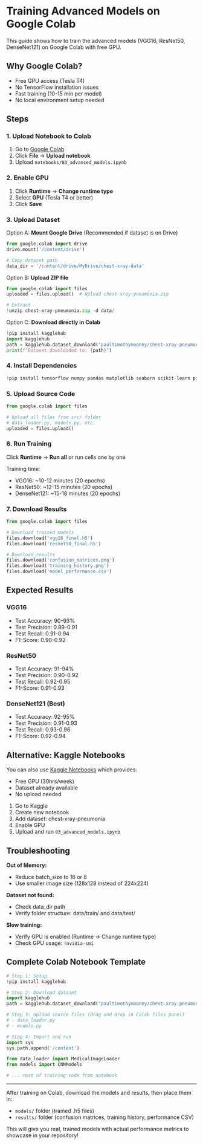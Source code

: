 # Training Advanced Models on Google Colab

This guide shows how to train the advanced models (VGG16, ResNet50, DenseNet121) on Google Colab with free GPU.

## Why Google Colab?

- Free GPU access (Tesla T4)
- No TensorFlow installation issues
- Fast training (10-15 min per model)
- No local environment setup needed

## Steps

### 1. Upload Notebook to Colab

1. Go to [Google Colab](https://colab.research.google.com/)
2. Click **File** → **Upload notebook**
3. Upload `notebooks/03_advanced_models.ipynb`

### 2. Enable GPU

1. Click **Runtime** → **Change runtime type**
2. Select **GPU** (Tesla T4 or better)
3. Click **Save**

### 3. Upload Dataset

Option A: **Mount Google Drive** (Recommended if dataset is on Drive)
```python
from google.colab import drive
drive.mount('/content/drive')

# Copy dataset path
data_dir = '/content/drive/MyDrive/chest-xray-data'
```

Option B: **Upload ZIP file**
```python
from google.colab import files
uploaded = files.upload()  # Upload chest-xray-pneumonia.zip

# Extract
!unzip chest-xray-pneumonia.zip -d data/
```

Option C: **Download directly in Colab**
```python
!pip install kagglehub
import kagglehub
path = kagglehub.dataset_download("paultimothymooney/chest-xray-pneumonia")
print(f"Dataset downloaded to: {path}")
```

### 4. Install Dependencies

```python
!pip install tensorflow numpy pandas matplotlib seaborn scikit-learn pillow opencv-python
```

### 5. Upload Source Code

```python
from google.colab import files

# Upload all files from src/ folder
# data_loader.py, models.py, etc.
uploaded = files.upload()
```

### 6. Run Training

Click **Runtime** → **Run all** or run cells one by one

Training time:
- VGG16: ~10-12 minutes (20 epochs)
- ResNet50: ~12-15 minutes (20 epochs)
- DenseNet121: ~15-18 minutes (20 epochs)

### 7. Download Results

```python
from google.colab import files

# Download trained models
files.download('vgg16_final.h5')
files.download('resnet50_final.h5')

# Download results
files.download('confusion_matrices.png')
files.download('training_history.png')
files.download('model_performance.csv')
```

## Expected Results

### VGG16
- Test Accuracy: 90-93%
- Test Precision: 0.89-0.91
- Test Recall: 0.91-0.94
- F1-Score: 0.90-0.92

### ResNet50
- Test Accuracy: 91-94%
- Test Precision: 0.90-0.92
- Test Recall: 0.92-0.95
- F1-Score: 0.91-0.93

### DenseNet121 (Best)
- Test Accuracy: 92-95%
- Test Precision: 0.91-0.93
- Test Recall: 0.93-0.96
- F1-Score: 0.92-0.94

## Alternative: Kaggle Notebooks

You can also use [Kaggle Notebooks](https://www.kaggle.com/code) which provides:
- Free GPU (30hrs/week)
- Dataset already available
- No upload needed

1. Go to Kaggle
2. Create new notebook
3. Add dataset: chest-xray-pneumonia
4. Enable GPU
5. Upload and run `03_advanced_models.ipynb`

## Troubleshooting

**Out of Memory:**
- Reduce batch_size to 16 or 8
- Use smaller image size (128x128 instead of 224x224)

**Dataset not found:**
- Check data_dir path
- Verify folder structure: data/train/ and data/test/

**Slow training:**
- Verify GPU is enabled (Runtime → Change runtime type)
- Check GPU usage: `!nvidia-smi`

## Complete Colab Notebook Template

```python
# Step 1: Setup
!pip install kagglehub

# Step 2: Download dataset
import kagglehub
path = kagglehub.dataset_download("paultimothymooney/chest-xray-pneumonia")

# Step 3: Upload source files (drag and drop in Colab files panel)
# - data_loader.py
# - models.py

# Step 4: Import and run
import sys
sys.path.append('/content')

from data_loader import MedicalImageLoader
from models import CNNModels

# ... rest of training code from notebook
```

---

After training on Colab, download the models and results, then place them in:
- `models/` folder (trained .h5 files)
- `results/` folder (confusion matrices, training history, performance CSV)

This will give you real, trained models with actual performance metrics to showcase in your repository!
